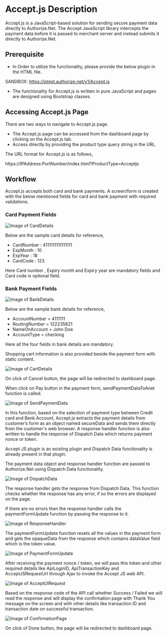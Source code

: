 # Accept.js Description

Accept.js is a JavaScript-based solution for sending secure payment data directly to Authorize.Net. The Accept JavaScript library intercepts the payment data before it is passed to merchant server and instead submits it directly to Authorize.Net.

## Prerequisite

* In Order to utilize the functionality, please provide the below plugin in the HTML file.

SANDBOX: https://jstest.authorize.net/v1/Accept.js  

* The functionality for Accept.js is written in pure JavaScript and pages are designed using Bootstrap classes.

## Accessing Accept.js Page

There are two ways to navigate to Accept.js page.

* The Accept.js page can be accessed from the dashboard page by clicking on the Accept.js tab. 
* Access directly by providing the product type query string in the URL.
 
The URL format for Accept.js is as follows,

https://IPAddress:PortNumber/index.html?ProductType=Acceptjs

## Workflow

Accept.js accepts both card and bank payments. A screen/form is created with the below mentioned fields for card and bank payment with required validations.  

### Card Payment Fields

![Image of CardDetails](Github-Images/CardDetails.PNG)

Below are the sample card details for reference,

* CardNumber : 4111111111111111
* ExpMonth : 10
* ExpYear : 18
* CardCode : 123

Here Card number , Expiry month and Expiry year are mandatory fields and Card code is optional field.

### Bank Payment Fields

![Image of BankDetails](Github-Images/BankDetails.PNG)

Below are the sample bank details for reference,

* AccountNumber =  4111111
* RoutingNumber =   122235821
* NameOnAccount = John Doe
* AccountType = checking

Here all the four fields in bank details are mandatory.

Shopping cart information is also provided beside the payment form with static content.

![Image of CartDetails](Github-Images/CartDetails.PNG)

On click of Cancel button, the page will be redirected to dashboard page.

When click on Pay button in the payment form, sendPaymentDataToAnet function is called.

![Image of SendPaymentData](Github-Images/SendPaymentData.PNG)

In this function, based on the selection of payment type between Credit card and Bank Account, Accept.js extracts the payment details from customer’s form as an object named secureData and sends them directly from the customer's web browser.
A response handler function is also written to handle the response of Dispatch Data which returns payment nonce or token.

Accept JS plugin is an existing plugin and Dispatch Data functionality is already present in that plugin. 

The payment data object and response handler function are passed to Authorize.Net using Dispatch Data functionality. 

![Image of DispatchData](Github-Images/DispatchData.PNG)

The response handler gets the response from Dispatch Data. This function checks whether the response has any error, if so the errors are displayed on the page.

If there are no errors then the response handler calls the paymentFormUpdate function by passing the response to it.

![Image of ResponseHandler](Github-Images/ResponseHandler.PNG)

The paymentFormUpdate function resets all the values in the payment form and gets the opaqueData from the response which contains dataValue field which is the token value.

![Image of PaymentFormUpdate](Github-Images/PaymentFormUpdate.PNG)

After receiving the payment nonce / token, we will pass this token and other required details like ApiLoginID, ApiTransactionKey and AcceptJSRequestUrl through Ajax to invoke the Accept JS web API.

![Image of AcceptUIRequest](Github-Images/AcceptUIRequest.PNG)

Based on the response code of the API call whether Success / Failed we will read the response and will display the confirmation page with Thank You message on the screen and with other details like transaction ID and transaction date on successful transaction.

![Image of ConfirmationPage](Github-Images/ConfirmationPage.PNG)

On click of Done button, the page will be redirected to dashboard page.